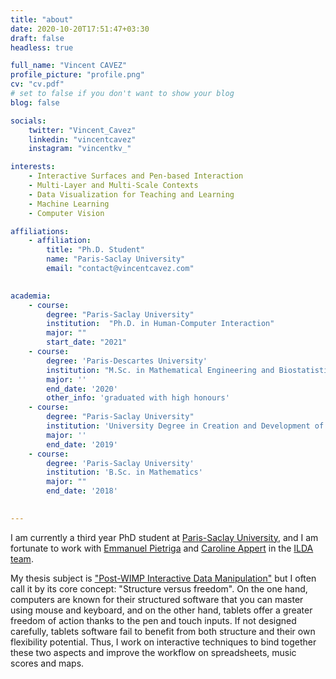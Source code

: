 ```yaml
---
title: "about"
date: 2020-10-20T17:51:47+03:30
draft: false
headless: true

full_name: "Vincent CAVEZ"
profile_picture: "profile.png"
cv: "cv.pdf"
# set to false if you don't want to show your blog
blog: false

socials:
    twitter: "Vincent_Cavez"
    linkedin: "vincentcavez"
    instagram: "vincentkv_"

interests:
    - Interactive Surfaces and Pen-based Interaction
    - Multi-Layer and Multi-Scale Contexts
    - Data Visualization for Teaching and Learning
    - Machine Learning
    - Computer Vision

affiliations:
    - affiliation:
        title: "Ph.D. Student"
        name: "Paris-Saclay University"
        email: "contact@vincentcavez.com"
   

academia:
    - course:
        degree: "Paris-Saclay University"
        institution:  "Ph.D. in Human-Computer Interaction"
        major: ""
        start_date: "2021"
    - course:
        degree: 'Paris-Descartes University'
        institution: "M.Sc. in Mathematical Engineering and Biostatistics"
        major: ''
        end_date: '2020'
        other_info: 'graduated with high honours'
    - course:
        degree: "Paris-Saclay University"
        institution: 'University Degree in Creation and Development of Innovative Start-ups'
        major: ''
        end_date: '2019'
    - course:
        degree: 'Paris-Saclay University'
        institution: 'B.Sc. in Mathematics'
        major: ""
        end_date: '2018'

       
---
```




I am currently a third year PhD student at [Paris-Saclay University][1], and I am fortunate to work with [Emmanuel Pietriga][7] and [Caroline Appert][8] in the [ILDA team][2].

My thesis subject is ["Post-WIMP Interactive Data Manipulation"][6] but I often call it by its core concept: "Structure versus freedom". On the one hand, computers are known for their structured software that you can master using mouse and keyboard, and on the other hand, tablets offer a greater freedom of action thanks to the pen and touch inputs. If not designed carefully, tablets software fail to benefit from both structure and their own flexibility potential. Thus, I work on interactive techniques to bind together these two aspects and improve the workflow on spreadsheets, music scores and maps.

[1]: https://www.universite-paris-saclay.fr/en
[2]: https://ilda.saclay.inria.fr/
[3]: https://www.lisn.upsaclay.fr/
[4]: https://www.limsi.fr/en/
[5]: https://www.lri.fr/
[6]: https://www.theses.fr/s297907
[7]: https://pages.saclay.inria.fr/emmanuel.pietriga/
[8]: https://www.lri.fr/~appert/
